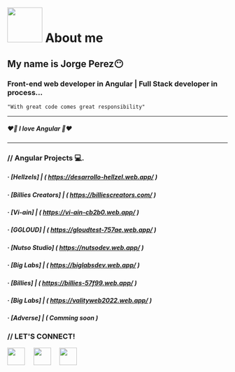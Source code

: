 # <img width="80" src="https://media.giphy.com/media/VDXnwZ3OLqobnjqIQk/giphy.gif"></img> About me 
## My name is Jorge Perez😶
### Front-end web developer in Angular | Full Stack developer in process...
<code>"With great code comes great responsibility"</code>

---

##### ❤️💛 I love Angular 💛❤️

---

### // Angular Projects 💻. 
##### · [Hellzels] | ( https://desarrollo-hellzel.web.app/ )  
##### · [Billies Creators] | ( https://billiescreators.com/ )
##### · [Vi-ain] | ( https://vi-ain-cb2b0.web.app/ )
##### · [GGLOUD] | ( https://gloudtest-757ae.web.app/ )
##### · [Nutso Studio] ( https://nutsodev.web.app/ )
##### · [Big Labs] | ( https://biglabsdev.web.app/ )
##### · [Billies] | ( https://billies-57f99.web.app/ )
##### · [Big Labs] | ( https://valityweb2022.web.app/ )
##### · [Adverse] | ( Comming soon )



### // LET'S CONNECT!

[<img src="https://www.vectorlogo.zone/logos/facebook/facebook-icon.svg" width="40"></img>]( https://www.facebook.com/JorgeLuisSG987 ) &nbsp; &nbsp;
[<img src="https://www.vectorlogo.zone/logos/instagram/instagram-icon.svg" width="40"></img>](#) &nbsp; &nbsp;
[<img src="https://www.vectorlogo.zone/logos/linkedin/linkedin-icon.svg" width="40"></img>](https://www.linkedin.com/in/jorge-luis-perez-12b1b9231/) &nbsp; &nbsp;

